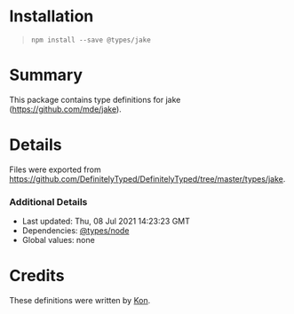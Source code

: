 # Installation
> `npm install --save @types/jake`

# Summary
This package contains type definitions for jake (https://github.com/mde/jake).

# Details
Files were exported from https://github.com/DefinitelyTyped/DefinitelyTyped/tree/master/types/jake.

### Additional Details
 * Last updated: Thu, 08 Jul 2021 14:23:23 GMT
 * Dependencies: [@types/node](https://npmjs.com/package/@types/node)
 * Global values: none

# Credits
These definitions were written by [Kon](http://phyzkit.net/).
